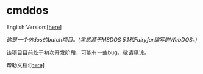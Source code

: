 # cmddos
English Version:[[here]](./docs/english/README.md)

*这是一个仿dos的batch项目。(灵感源于MSDOS 5.1和Fairyfar编写的WebDOS。)*

该项目目前处于初次开发阶段，可能有一些bug，敬请见谅。

帮助文档:[[here]](./docs/chinese/docs.md)

